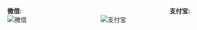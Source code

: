 <!-- 支持我 -->
**微信:**　　　　　　　　　　　　　　　　　　　　　　　　**支付宝:**   	
![微信](/图片/微信.png 'size=20%')　　　　　　　　　　　　![支付宝](/图片/支付宝.jpg 'size=20%')
